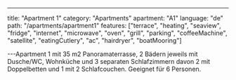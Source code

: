 ---

title: "Apartment 1"
category: "Apartments"
apartment: "A1"
language: "de"
path: "/apartments/apartment1"
features: ["terrace",
"heating",
"seaview",
"fridge",
"internet",
"microwave",
"oven",
"grill",
"parking",
"coffeeMachine",
"satellite",
"eatingCutlery",
"ac",
"hairdryer",
"boatMooring"]

---Apartment 1 mit 35 m2 Panoramaterrasse, 2 Bädern jeweils mit Dusche/WC, Wohnküche und 3 separaten Schlafzimmern davon 2 mit Doppelbetten und 1 mit 2 Schlafcouchen. Geeignet für 6 Personen.
